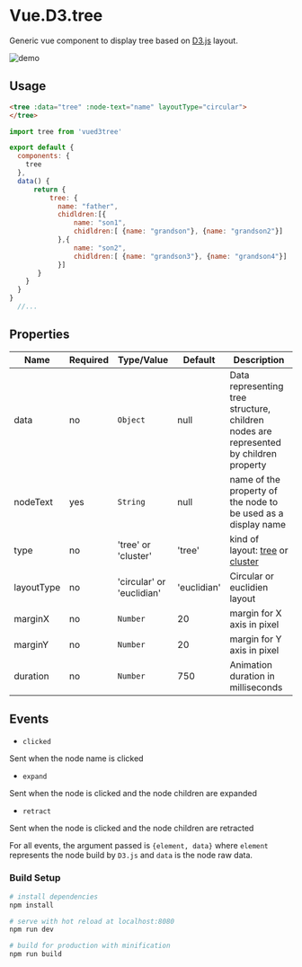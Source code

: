 # Vue.D3.tree

Generic vue component to display tree based on [D3.js](https://d3js.org/) layout.

![demo](./documentation/treedemo.gif)

## Usage

```html
<tree :data="tree" :node-text="name" layoutType="circular">
</tree>
```
```javascript
import tree from 'vued3tree'

export default {
  components: {
    tree
  },
  data() {
      return {
          tree: {
            name: "father",
            chidldren:[{ 
                name: "son1",
                chidldren:[ {name: "grandson"}, {name: "grandson2"}]
            },{
                name: "son2",
                chidldren:[ {name: "grandson3"}, {name: "grandson4"}]
            }]
       }
    }     
  }
}
  //...
```

## Properties

| Name      | Required | Type/Value              | Default     | Description |
| ---       | ---      | ---                     | ---         | ---         |
| data      | no    | `Object`                     | null        | Data representing tree structure, children nodes are represented by children property
| nodeText   | yes | `String`  | null|  name of the property of the node to be used as a display name |
| type      | no    | 'tree' or 'cluster'       | 'tree'      | kind of layout: [tree](https://github.com/d3/d3-hierarchy/blob/master/README.md#tree) or [cluster](https://github.com/d3/d3-hierarchy/blob/master/README.md#cluster) |
| layoutType | no | 'circular' or 'euclidian' |  'euclidian'       | Circular or euclidien layout |
| marginX    | no | `Number`          | 20       | margin for X axis in pixel |
| marginY    | no | `Number`           | 20            | margin for Y axis in pixel |
| duration   | no | `Number`  | 750|  Animation duration in milliseconds |


## Events

* `clicked`

Sent when the node name is clicked

* `expand`

Sent when the node is clicked and the node children are expanded

* `retract`

Sent when the node is clicked and the node children are retracted

For all events, the argument passed is `{element, data}` where `element` represents the node build by `D3.js` and `data` is the node raw data.


### Build Setup

``` bash
# install dependencies
npm install

# serve with hot reload at localhost:8080
npm run dev

# build for production with minification
npm run build
```

